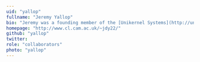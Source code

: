 ```yaml
---
uid: "yallop"
fullname: "Jeremy Yallop"
bio: "Jeremy was a founding member of the [Unikernel Systems](http://unikernel.com/) team and is now a developer at [Docker](https://www.docker.com/). He is also an affiliated lecturer at the [Computer Laboratory](https://www.cl.cam.ac.uk/), where he teaches the [Advanced Functional Programming](https://www.cl.cam.ac.uk/teaching/1617/L28/) course and mentors our interns."
homepage: "http://www.cl.cam.ac.uk/~jdy22/"
github: "yallop"
twitter:
role: "collaborators"
photo: "yallop"
---
```


